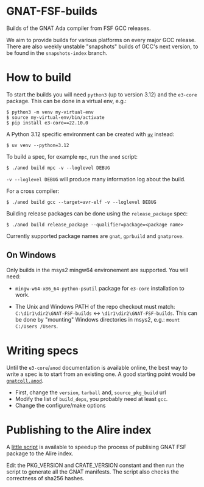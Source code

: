 # GNAT-FSF-builds

Builds of the GNAT Ada compiler from FSF GCC releases.

We aim to provide builds for various platforms on every major GCC release. There are also weekly unstable "snapshots" builds of GCC's next version, to be found in the `snapshots-index` branch.


# How to build

To start the builds you will need `python3` (up to version 3.12) and the `e3-core` package.
This can be done in a virtual env, e.g.:

```console
$ python3 -m venv my-virtual-env
$ source my-virtual-env/bin/activate
$ pip install e3-core==22.10.0
```

A Python 3.12 specific environment can be created with [`uv`](https://docs.astral.sh/uv/) instead:

```console
$ uv venv --python=3.12
```

To build a spec, for example `mpc`, run the `anod` script:
```console
$ ./anod build mpc -v --loglevel DEBUG
```

`-v --loglevel DEBUG` will produce many information log about the build.

For a cross compiler:

```console
$ ./anod build gcc --target=avr-elf -v --loglevel DEBUG
```

Building release packages can be done using the `release_package` spec:

```console
$ ./anod build release_package --qualifier=package=<package name>
```

Currently supported package names are `gnat`, `gprbuild` and `gnatprove`.

## On Windows
Only builds in the msys2 mingw64 environement are supported.
You will need:

 - `mingw-w64-x86_64-python-psutil` package for `e3-core` installation to work.

 - The Unix and Windows PATH of the repo checkout must match:
   `C:\dir1\dir2\GNAT-FSF-builds` <-> `\dir1\dir2\GNAT-FSF-builds`. This can be
   done by "mounting" Windows directories in msys2, e.g.: `mount C:/Users
   /Users`.

# Writing specs
Until the `e3-core`/`anod` documentation is available online, the best way to
write a spec is to start from an existing one. A good starting point would be
[`gnatcoll.anod`](https://github.com/alire-project/GNAT-FSF-builds/blob/main/specs/gnatcoll.anod).

 - First, change the `version`, `tarball` and, `source_pkg_build` url
 - Modify the list of `build_deps`, you probably need at least `gcc`.
 - Change the configure/make options

# Publishing to the Alire index

A [little script](utils/gen_gnat_manifests.py) is available to speedup the
process of publising GNAT FSF package to the Alire index.

Edit the PKG_VERSION and CRATE_VERSION constant and then run the script to
generate all the GNAT manifests. The script also checks the correctness of
sha256 hashes.
